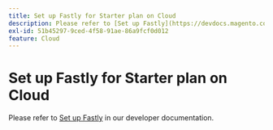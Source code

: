 ```yaml
---
title: Set up Fastly for Starter plan on Cloud
description: Please refer to [Set up Fastly](https://devdocs.magento.com/guides/v2.3/cloud/cdn/configure-fastly.html) in our developer documentation.
exl-id: 51b45297-9ced-4f58-91ae-86a9fcf0d012
feature: Cloud
---
```

# Set up Fastly for Starter plan on Cloud

Please refer to [Set up Fastly](https://devdocs.magento.com/guides/v2.3/cloud/cdn/configure-fastly.html) in our developer documentation.
